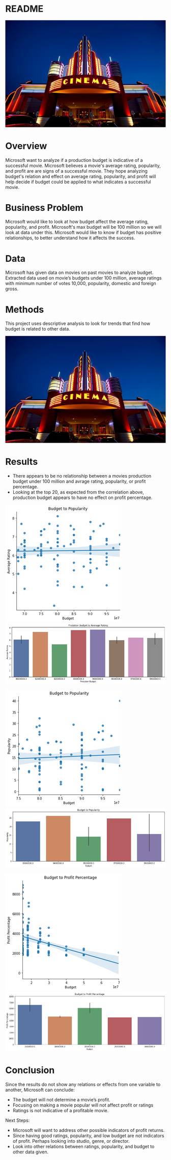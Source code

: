 # README

![cinema](https://github.com/Blue723/Microsoft_Movie_Budget/blob/master/img/cinemaimg.png?raw=true)

# Overview

Microsoft want to analyze if a production budget is indicative of a successful movie. Microsoft believes a movie's average rating, popularity, and profit are are signs of a successful movie. They hope analyzing budget's relation and effect on average rating, popularity, and profit will help decide if budget could be applied to what indicates a successful movie. 

# Business Problem

Microsoft would like to look at how budget affect the average rating, popularity, and profit. Microsoft's max budget will be 100 million so we will look at data under this. Microsoft would like to know if budget has positive relationships, to better understand how it affects the success.  

# Data

Microsoft has given data on movies on past movies to analyze budget. Extracted data used on movie’s budgets under 100 million, average ratings with minimum number of votes 10,000, popularity, domestic and foreign gross.

# Methods

This project uses descriptive analysis to look for trends that find how budget is related to other data. 

![cinema](img\cinemaimg.png)

# Results

 - There appears to be no relationship between a movies production budget under 100 million and avrage rating, popularity, or profit percentage. 
 - Looking at the top 20, as expected from the correlation above, production budget appears to have no effect on profit percentage.

![results](img\budg_rating_scatter.png) ![results](img\budg_rating.png) 

![results](img\budg_pop_scatter.png) ![results](img\budg_pop.png) 

 ![results](img\budg_profit_scatter.png) ![results](img\budg_profit.png)

# Conclusion

Since the results do not show any relations or effects from one variable to another, Microsoft can conclude:
 - The budget will not determine a movie’s profit.
 - Focusing on making a movie popular will not affect profit or ratings
 - Ratings is not indicative of a profitable movie. 

Next Steps: 
 - Microsoft will want to address other possible indicators of profit returns.
 - Since having good ratings, popularity, and low budget are not indicators of profit. Perhaps looking into studio, genre, or director. 
 - Look into other relations between ratings, popularity, and budget to other data given. 
